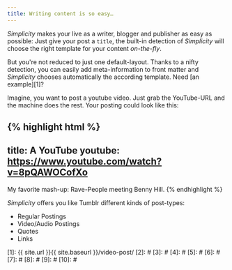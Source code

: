 ```yaml
---
title: Writing content is so easy…
---
```

*Simplicity* makes your live as a writer, blogger and publisher as easy as possible: Just give your post a `title`, the built-in detection of *Simplicity* will choose the right template for your content *on-the-fly*.

<!--more-->

But you're not reduced to just one default-layout. Thanks to a nifty detection, you can easily add meta-information to front matter and *Simplicity* chooses automatically the according template. Need [an example][1]?

Imagine, you want to post a youtube video. Just grab the YouTube-URL and the machine does the rest. Your posting could look like this:

{% highlight html %}
---
title: A YouTube
youtube: https://www.youtube.com/watch?v=8pQAWOCofXo
---
My favorite mash-up: Rave-People meeting Benny Hill.
{% endhighlight %}


*Simplicity* offers you like Tumblr different kinds of post-types:

* Regular Postings
* Video/Audio Postings
* Quotes
* Links



 [1]: {{ site.url }}{{ site.baseurl }}/video-post/
 [2]: #
 [3]: #
 [4]: #
 [5]: #
 [6]: #
 [7]: #
 [8]: #
 [9]: #
 [10]: #
